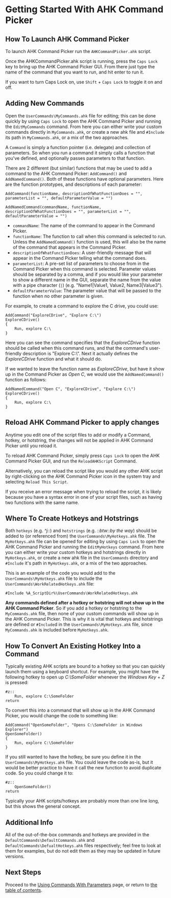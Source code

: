 # Getting Started With AHK Command Picker

## How To Launch AHK Command Picker

To launch AHK Command Picker run the `AHKCommandPicker.ahk` script.

Once the AHKCommandPicker.ahk script is running, press the `Caps Lock` key to bring up the AHK Command Picker GUI.
From there just type the name of the command that you want to run, and hit enter to run it.

If you want to turn Caps Lock on, use `Shift` + `Caps Lock` to toggle it on and off.

## Adding New Commands

Open the `UserCommands\MyCommands.ahk` file for editing; this can be done quickly by using `Caps Lock` to open the AHK Command Picker and running the `EditMyCommands` command.
From here you can either write your custom commands directly in `MyCommands.ahk`, or create a new ahk file and `#Include` its path in `MyCommands.ahk`, or a mix of the two approaches.

A `Command` is simply a function pointer (i.e. delegate) and collection of parameters.
So when you run a command it simply calls a function that you've defined, and optionally passes parameters to that function.

There are 2 different (but similar) functions that may be used to add a command to the AHK Command Picker: `AddCommand()` and `AddNamedCommand()`.
Both of these functions have optional parameters.
Here are the function prototypes, and descriptions of each parameter:

```AutoHotkey
AddCommand(functionName, descriptionOfWhatFunctionDoes = "", parameterList = "", defaultParameterValue = "")

AddNamedCommand(commandName, functionName, descriptionOfWhatFunctionDoes = "", parameterList = "", defaultParameterValue = "")
```

- `commandName`: The name of the command to appear in the Command Picker.
- `functionName`: The function to call when this command is selected to run.
  Unless the `AddNamedCommand()` function is used, this will also be the name of the command that appears in the Command Picker.
- `descriptionOfWhatFunctionDoes`: A user-friendly message that will appear in the Command Picker telling what the command does.
- `parameterList`: A pre-set list of parameters to choose from in the Command Picker when this command is selected.
  Parameter values should be separated by a comma, and if you would like your parameter to show a different name in the GUI, separate the name from the value with a pipe character (`|`) (e.g. "Name1|Value1, Value2, Name3|Value3").
- `defaultParameterValue`: The parameter value that will be passed to the function when no other parameter is given.

For example, to create a command to explore the C drive, you could use:

```AutoHotkey
AddCommand("ExploreCDrive", "Explore C:\")
ExploreCDrive()
{
    Run, explore C:\
}
```

Here you can see the command specifies that the _ExploreCDrive_ function should be called when this command runs, and that the command's user-friendly description is "Explore C:\\".
Next it actually defines the _ExploreCDrive_ function and what it should do.

If we wanted to leave the function name as _ExploreCDrive_, but have it show up in the Command Picker as _Open C_, we would use the `AddNamedCommand()` function as follows:

```AutoHotkey
AddNamedCommand("Open C", "ExploreCDrive", "Explore C:\")
ExploreCDrive()
{
    Run, explore C:\
}
```

## Reload AHK Command Picker to apply changes

Anytime you edit one of the script files to add or modify a Command, hotkey, or hotstring, the changes will not be applied in AHK Command Picker until you reload it.

To reload AHK Command Picker, simply press `Caps Lock` to open the AHK Command Picker GUI, and run the `ReloadAHKScript` Command.

Alternatively, you can reload the script like you would any other AHK script by right-clicking on the AHK Command Picker icon in the system tray and selecting `Reload This Script`.

If you receive an error message when trying to reload the script, it is likely because you have a syntax error in one of your script files, such as having two functions with the same name.

## Where To Create Hotkeys and Hotstrings

Both `hotkeys` (e.g. _^j::_) and `hotstrings` (e.g. _::btw::by the way_) should be added to (or referenced from) the `UserCommands\MyHotkeys.ahk` file.
The `MyHotkeys.ahk` file can be opened for editing by using `Caps Lock` to open the AHK Command Picker and running the `EditMyHotkeys` command.
From here you can either write your custom hotkeys and hotstrings directly in `MyHotkeys.ahk`, or create a new ahk file in the `UserCommands` directory and `#Include` it's path in `MyHotkeys.ahk`, or a mix of the two approaches.

This is an example of the code you would add to the `UserCommands\MyHotkeys.ahk` file to include the `UserCommands\WorkRelatedHotkeys.ahk` file:

```AutoHotkey
#Include %A_ScriptDir%\UserCommands\WorkRelatedHotkeys.ahk
```

**Any commands defined after a hotkey or hotstring will not show up in the AHK Command Picker**.
So if you add a hotkey or hotstring to the `MyCommands.ahk` file, then none of your custom commands will show up in the AHK Command Picker.
This is why it is vital that hotkeys and hotstrings are defined or `#Include`d in the `UserCommands\MyHotkeys.ahk` file, since `MyCommands.ahk` is included before `MyHotkeys.ahk`.

## How To Convert An Existing Hotkey Into a Command

Typically existing AHK scripts are bound to a hotkey so that you can quickly launch them using a keyboard shortcut.
For example, you might have the following hotkey to open up _C:\SomeFolder_ whenever the _Windows Key_ + _Z_ is pressed:

```AutoHotkey
#z::
    Run, explore C:\SomeFolder
return
```

To convert this into a command that will show up in the AHK Command Picker, you would change the code to something like:

```AutoHotkey
AddCommand("OpenSomeFolder", "Opens C:\SomeFolder in Windows Explorer")
OpenSomeFolder()
{
    Run, explore C:\SomeFolder
}
```

If you still wanted to have the hotkey, be sure you define it in the `UserCommands\MyHotkeys.ahk` file.
You could leave the code as-is, but it would be better practice to have it call the new function to avoid duplicate code.
So you could change it to:

```AutoHotkey
#z::
    OpenSomeFolder()
return
```

Typically your AHK scripts/hotkeys are probably more than one line long, but this shows the general concept.

## Additional Info

All of the out-of-the-box commands and hotkeys are provided in the `DefaultCommands\DefaultCommands.ahk` and `DefaultCommands\DefualtHotkeys.ahk` files respectively; feel free to look at them for examples, but do not edit them as they may be updated in future versions.

## Next Steps

Proceed to the [Using Commands With Parameters][UsingCommandsWithParametersPage] page, or return to [the table of contents][DocumentationTableOfContents].

<!-- Links -->
[DocumentationTableOfContents]: DocumentationHomePage.md
[UsingCommandsWithParametersPage]: UsingCommandsWithParameters.md
